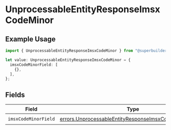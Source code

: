 # UnprocessableEntityResponseImsxCodeMinor

## Example Usage

```typescript
import { UnprocessableEntityResponseImsxCodeMinor } from "@superbuilders/powerpath/models/errors";

let value: UnprocessableEntityResponseImsxCodeMinor = {
  imsxCodeMinorField: [
    {},
  ],
};
```

## Fields

| Field                                                                                                                            | Type                                                                                                                             | Required                                                                                                                         | Description                                                                                                                      |
| -------------------------------------------------------------------------------------------------------------------------------- | -------------------------------------------------------------------------------------------------------------------------------- | -------------------------------------------------------------------------------------------------------------------------------- | -------------------------------------------------------------------------------------------------------------------------------- |
| `imsxCodeMinorField`                                                                                                             | [errors.UnprocessableEntityResponseImsxCodeMinorField1](../../models/errors/unprocessableentityresponseimsxcodeminorfield1.md)[] | :heavy_check_mark:                                                                                                               | N/A                                                                                                                              |
